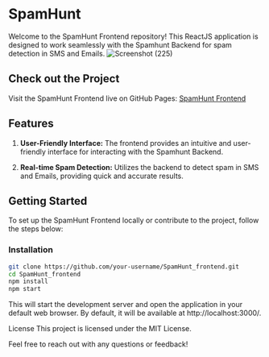 # SpamHunt

Welcome to the SpamHunt Frontend repository! This ReactJS application is designed to work seamlessly with the Spamhunt Backend for spam detection in SMS and Emails.
![Screenshot (225)](https://github.com/maskboyAvi/SpamHunt_frontend/assets/123640350/acae2d6e-e04a-48cd-a516-aed06e3d7da9)

## Check out the Project

Visit the SpamHunt Frontend live on GitHub Pages: [SpamHunt Frontend](https://maskboyavi.github.io/SpamHunt_frontend/)

## Features

1. **User-Friendly Interface:** The frontend provides an intuitive and user-friendly interface for interacting with the Spamhunt Backend.

2. **Real-time Spam Detection:** Utilizes the backend to detect spam in SMS and Emails, providing quick and accurate results.

## Getting Started

To set up the SpamHunt Frontend locally or contribute to the project, follow the steps below:

### Installation

```bash
git clone https://github.com/your-username/SpamHunt_frontend.git
cd SpamHunt_frontend
npm install
npm start
```
This will start the development server and open the application in your default web browser. By default, it will be available at http://localhost:3000/.

License
This project is licensed under the MIT License.

Feel free to reach out with any questions or feedback!
